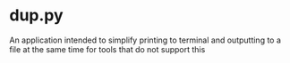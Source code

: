 # dup.py
An application intended to simplify printing to terminal and outputting to a file at the same time for tools that do not support this
